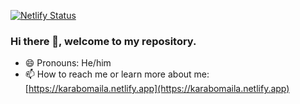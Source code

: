 [![Netlify Status](https://api.netlify.com/api/v1/badges/08e7e804-9c45-4bef-9816-3f528b641f48/deploy-status)](https://app.netlify.com/sites/magical-selkie-7d98f3/deploys)

### Hi there 👋, welcome to my repository.
- 😄 Pronouns: He/him
- 📫 How to reach me or learn more about me: [https://karabomaila.netlify.app](https://karabomaila.netlify.app)

<!--
**karabomaila/karabomaila** is a ✨ _special_ ✨ repository because its `README.md` (this file) appears on your GitHub profile.

Here are some ideas to get you started:

- 🔭 I’m currently working on ...
- 🌱 I’m currently learning ...
- 👯 I’m looking to collaborate on ...
- 🤔 I’m looking for help with ...
- 💬 Ask me about ...
- 📫 How to reach me: https://karabomaila.netlify.app/ 
- 
- ⚡ Fun fact: ...
-->
